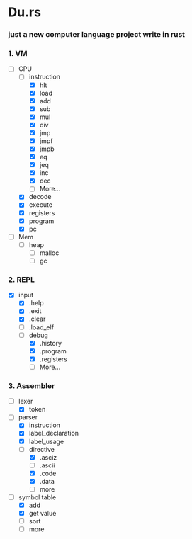 # Du.rs
### just a new computer language project write in rust

### 1. VM
  - [ ] CPU
    - [ ] instruction
        - [x] hlt
        - [x] load
        - [x] add
        - [x] sub
        - [x] mul
        - [x] div
        - [x] jmp
        - [x] jmpf
        - [x] jmpb
        - [x] eq
        - [x] jeq
        - [x] inc
        - [x] dec
        - [ ] More...
    - [x] decode
    - [x] execute
    - [x] registers
    - [x] program
    - [x] pc
  - [ ] Mem
    - [ ] heap
        - [ ] malloc 
        - [ ] gc

### 2. REPL

  - [x] input
    - [x] .help
    - [x] .exit
    - [x] .clear
    - [ ] .load_elf
    - [ ] debug
        - [x] .history
        - [x] .program
        - [x] .registers
        - [ ] More...

### 3. Assembler 

  - [ ] lexer
    - [x] token
  - [ ] parser
    - [x] instruction
    - [x] label_declaration
    - [x] label_usage
    - [ ] directive
        - [x] .asciz
        - [ ] .ascii
        - [x] .code
        - [x] .data
        - [ ] more
  - [ ] symbol table
    - [x] add
    - [x] get value
    - [ ] sort
    - [ ] more
